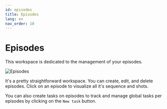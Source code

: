 ```yaml
---
id: episodes
title: Episodes
lang: en
nav_order: 10
---
```


# Episodes

This workspace is dedicated to the management of your episodes.

![Episodes](/_medias/screenshots/episodes.webp)

It's a pretty straightforward workspace. You can create, edit, and delete episodes. Click on an episode to visualize all it's sequence and shots.

You can also create tasks on episodes to track and manage global tasks per episodes by clicking on the `New task` button.